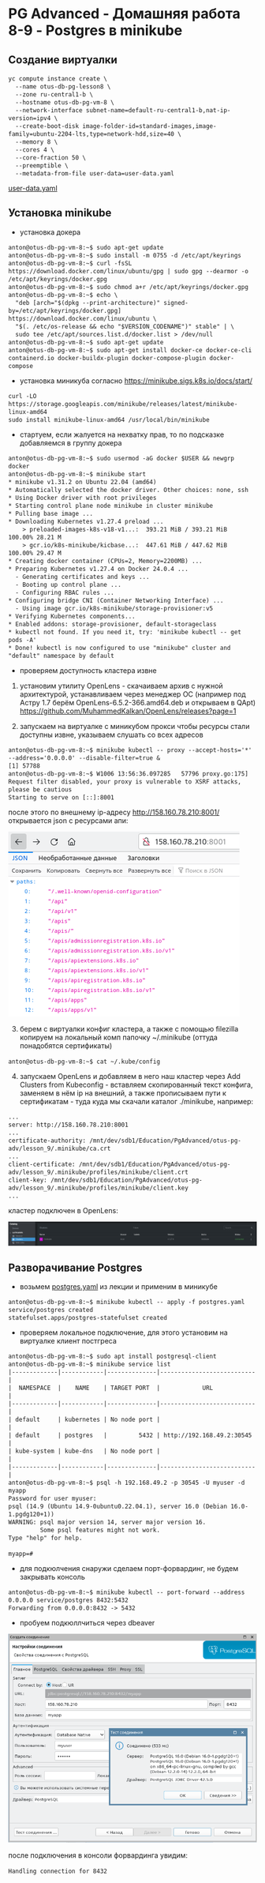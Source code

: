 # PG Advanced - Домашняя работа 8-9 - Postgres в minikube

## Создание виртуалки

```
yc compute instance create \
  --name otus-db-pg-lesson8 \
  --zone ru-central1-b \
  --hostname otus-db-pg-vm-8 \
  --network-interface subnet-name=default-ru-central1-b,nat-ip-version=ipv4 \
  --create-boot-disk image-folder-id=standard-images,image-family=ubuntu-2204-lts,type=network-hdd,size=40 \
  --memory 8 \
  --cores 4 \
  --core-fraction 50 \
  --preemptible \
  --metadata-from-file user-data=user-data.yaml
```
[user-data.yaml](user-data.yaml)

## Установка minikube

- установка докера

```
anton@otus-db-pg-vm-8:~$ sudo apt-get update
anton@otus-db-pg-vm-8:~$ sudo install -m 0755 -d /etc/apt/keyrings
anton@otus-db-pg-vm-8:~$ curl -fsSL https://download.docker.com/linux/ubuntu/gpg | sudo gpg --dearmor -o /etc/apt/keyrings/docker.gpg
anton@otus-db-pg-vm-8:~$ sudo chmod a+r /etc/apt/keyrings/docker.gpg
anton@otus-db-pg-vm-8:~$ echo \
  "deb [arch="$(dpkg --print-architecture)" signed-by=/etc/apt/keyrings/docker.gpg] https://download.docker.com/linux/ubuntu \
  "$(. /etc/os-release && echo "$VERSION_CODENAME")" stable" | \
  sudo tee /etc/apt/sources.list.d/docker.list > /dev/null
anton@otus-db-pg-vm-8:~$ sudo apt-get update
anton@otus-db-pg-vm-8:~$ sudo apt-get install docker-ce docker-ce-cli containerd.io docker-buildx-plugin docker-compose-plugin docker-compose
```

- установка миникуба согласно https://minikube.sigs.k8s.io/docs/start/
```
curl -LO https://storage.googleapis.com/minikube/releases/latest/minikube-linux-amd64
sudo install minikube-linux-amd64 /usr/local/bin/minikube
```

- стартуем, если жалуется на нехватку прав, то по подсказке добавляемся в группу докера
```
anton@otus-db-pg-vm-8:~$ sudo usermod -aG docker $USER && newgrp docker
anton@otus-db-pg-vm-8:~$ minikube start
* minikube v1.31.2 on Ubuntu 22.04 (amd64)
* Automatically selected the docker driver. Other choices: none, ssh
* Using Docker driver with root privileges
* Starting control plane node minikube in cluster minikube
* Pulling base image ...
* Downloading Kubernetes v1.27.4 preload ...
    > preloaded-images-k8s-v18-v1...:  393.21 MiB / 393.21 MiB  100.00% 28.21 M
    > gcr.io/k8s-minikube/kicbase...:  447.61 MiB / 447.62 MiB  100.00% 29.47 M
* Creating docker container (CPUs=2, Memory=2200MB) ...
* Preparing Kubernetes v1.27.4 on Docker 24.0.4 ...
  - Generating certificates and keys ...
  - Booting up control plane ...
  - Configuring RBAC rules ...
* Configuring bridge CNI (Container Networking Interface) ...
  - Using image gcr.io/k8s-minikube/storage-provisioner:v5
* Verifying Kubernetes components...
* Enabled addons: storage-provisioner, default-storageclass
* kubectl not found. If you need it, try: 'minikube kubectl -- get pods -A'
* Done! kubectl is now configured to use "minikube" cluster and "default" namespace by default
```

- проверяем доступность кластера извне

1) установим утилиту OpenLens - скачаиваем архив с нужной архитектурой, устанавливаем через менеджер ОС (например под Астру 1.7 берём OpenLens-6.5.2-366.amd64.deb и открываем в QApt)
https://github.com/MuhammedKalkan/OpenLens/releases?page=1

2) запускаем на виртуалке с миникубом прокси чтобы ресурсы стали доступны извне, указываем слушать со всех адресов
```
anton@otus-db-pg-vm-8:~$ minikube kubectl -- proxy --accept-hosts='*' --address='0.0.0.0' --disable-filter=true &
[1] 57788
anton@otus-db-pg-vm-8:~$ W1006 13:56:36.097285   57796 proxy.go:175] Request filter disabled, your proxy is vulnerable to XSRF attacks, please be cautious
Starting to serve on [::]:8001
```
после этого по внешнему ip-адресу http://158.160.78.210:8001/ открывается json с ресурсами апи:

![Minikube api](screen_kubectl_proxy_api.png)

3) берем с виртуалки конфиг кластера, а также с помощью filezilla копируем на локальный комп папочку ~/.minikube (оттуда понадобятся сертификаты)

`anton@otus-db-pg-vm-8:~$ cat ~/.kube/config`

4) запускаем OpenLens и добавляем в него наш кластер через Add Clusters from Kubeconfig - вставляем скопированный текст конфига, заменяем в нём ip на внешний, а также прописываем пути к сертификатам - туда куда мы скачали каталог ./minikube, например:

```
...
server: http://158.160.78.210:8001
...
certificate-authority: /mnt/dev/sdb1/Education/PgAdvanced/otus-pg-adv/lesson_9/.minikube/ca.crt
...
client-certificate: /mnt/dev/sdb1/Education/PgAdvanced/otus-pg-adv/lesson_9/.minikube/profiles/minikube/client.crt
client-key: /mnt/dev/sdb1/Education/PgAdvanced/otus-pg-adv/lesson_9/.minikube/profiles/minikube/client.key
...
```

кластер подключен в OpenLens:

![Minikube in OpenLens](screen_minikube_lens_connected.png)

## Разворачивание Postgres

- возьмем [postgres.yaml](postgres.yaml) из лекции и применим в миникубе
```
anton@otus-db-pg-vm-8:~$ minikube kubectl -- apply -f postgres.yaml
service/postgres created
statefulset.apps/postgres-statefulset created
```

- проверяем локальное подключение, для этого установим на виртуалке клиент постгреса
```
anton@otus-db-pg-vm-8:~$ sudo apt install postgresql-client
anton@otus-db-pg-vm-8:~$ minikube service list
|-------------|------------|--------------|---------------------------|
|  NAMESPACE  |    NAME    | TARGET PORT  |            URL            |
|-------------|------------|--------------|---------------------------|
| default     | kubernetes | No node port |                           |
| default     | postgres   |         5432 | http://192.168.49.2:30545 |
| kube-system | kube-dns   | No node port |                           |
|-------------|------------|--------------|---------------------------|
anton@otus-db-pg-vm-8:~$ psql -h 192.168.49.2 -p 30545 -U myuser -d myapp
Password for user myuser: 
psql (14.9 (Ubuntu 14.9-0ubuntu0.22.04.1), server 16.0 (Debian 16.0-1.pgdg120+1))
WARNING: psql major version 14, server major version 16.
         Some psql features might not work.
Type "help" for help.

myapp=#
```

- для подкюлчения снаружи сделаем порт-форвардинг, не будем закрывать консоль
```
anton@otus-db-pg-vm-8:~$ minikube kubectl -- port-forward --address 0.0.0.0 service/postgres 8432:5432
Forwarding from 0.0.0.0:8432 -> 5432
```

- пробуем подкюллчиться через dbeaver

![Dbeaver connect success](screen_dbeaver_connected.png)

после подключения в консоли форвардинга увидим:

`Handling connection for 8432`
